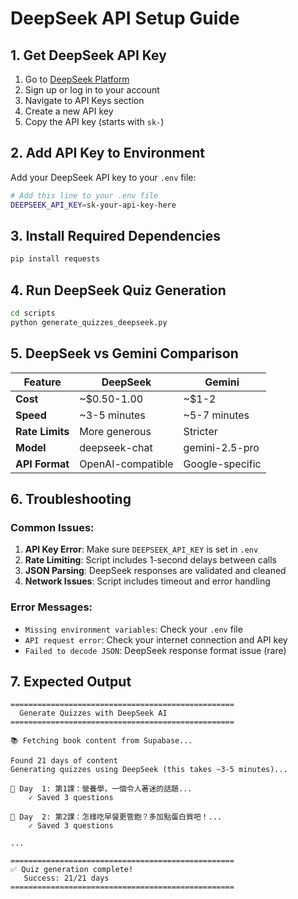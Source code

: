 # DeepSeek API Setup Guide

## 1. Get DeepSeek API Key

1. Go to [DeepSeek Platform](https://platform.deepseek.com/)
2. Sign up or log in to your account
3. Navigate to API Keys section
4. Create a new API key
5. Copy the API key (starts with `sk-`)

## 2. Add API Key to Environment

Add your DeepSeek API key to your `.env` file:

```bash
# Add this line to your .env file
DEEPSEEK_API_KEY=sk-your-api-key-here
```

## 3. Install Required Dependencies

```bash
pip install requests
```

## 4. Run DeepSeek Quiz Generation

```bash
cd scripts
python generate_quizzes_deepseek.py
```

## 5. DeepSeek vs Gemini Comparison

| Feature | DeepSeek | Gemini |
|---------|----------|---------|
| **Cost** | ~$0.50-1.00 | ~$1-2 |
| **Speed** | ~3-5 minutes | ~5-7 minutes |
| **Rate Limits** | More generous | Stricter |
| **Model** | deepseek-chat | gemini-2.5-pro |
| **API Format** | OpenAI-compatible | Google-specific |

## 6. Troubleshooting

### Common Issues:

1. **API Key Error**: Make sure `DEEPSEEK_API_KEY` is set in `.env`
2. **Rate Limiting**: Script includes 1-second delays between calls
3. **JSON Parsing**: DeepSeek responses are validated and cleaned
4. **Network Issues**: Script includes timeout and error handling

### Error Messages:

- `Missing environment variables`: Check your `.env` file
- `API request error`: Check your internet connection and API key
- `Failed to decode JSON`: DeepSeek response format issue (rare)

## 7. Expected Output

```
==================================================
  Generate Quizzes with DeepSeek AI
==================================================

📚 Fetching book content from Supabase...

Found 21 days of content
Generating quizzes using DeepSeek (this takes ~3-5 minutes)...

📝 Day  1: 第1課：營養學，一個令人著迷的話題...
    ✓ Saved 3 questions

📝 Day  2: 第2課：怎樣吃早餐更管飽？多加點蛋白質吧！...
    ✓ Saved 3 questions

...

==================================================
✅ Quiz generation complete!
   Success: 21/21 days
==================================================
```
